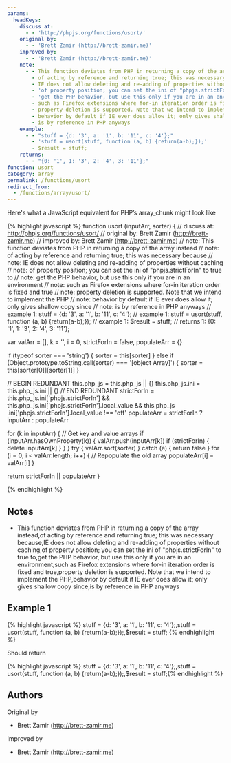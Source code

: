 ```yaml
---
params:
  headKeys:
    discuss at:
      - - 'http://phpjs.org/functions/usort/'
    original by:
      - - 'Brett Zamir (http://brett-zamir.me)'
    improved by:
      - - 'Brett Zamir (http://brett-zamir.me)'
    note:
      - - This function deviates from PHP in returning a copy of the array instead
        - of acting by reference and returning true; this was necessary because
        - IE does not allow deleting and re-adding of properties without caching
        - 'of property position; you can set the ini of "phpjs.strictForIn" to true to'
        - 'get the PHP behavior, but use this only if you are in an environment'
        - such as Firefox extensions where for-in iteration order is fixed and true
        - property deletion is supported. Note that we intend to implement the PHP
        - behavior by default if IE ever does allow it; only gives shallow copy since
        - is by reference in PHP anyways
    example:
      - - "stuff = {d: '3', a: '1', b: '11', c: '4'};"
        - 'stuff = usort(stuff, function (a, b) {return(a-b);});'
        - $result = stuff;
    returns:
      - - "{0: '1', 1: '3', 2: '4', 3: '11'};"
function: usort
category: array
permalink: /functions/usort
redirect_from:
  - /functions/array/usort/
---
```


<!-- WARNING! This file is auto generated by `npm run web:inject`, do not edit by hand -->

Here's what a JavaScript equivalent for PHP’s array_chunk might look like

{% highlight javascript %}
function usort (inputArr, sorter) {
  //  discuss at: http://phpjs.org/functions/usort/
  // original by: Brett Zamir (http://brett-zamir.me)
  // improved by: Brett Zamir (http://brett-zamir.me)
  //        note: This function deviates from PHP in returning a copy of the array instead
  //        note: of acting by reference and returning true; this was necessary because
  //        note: IE does not allow deleting and re-adding of properties without caching
  //        note: of property position; you can set the ini of "phpjs.strictForIn" to true to
  //        note: get the PHP behavior, but use this only if you are in an environment
  //        note: such as Firefox extensions where for-in iteration order is fixed and true
  //        note: property deletion is supported. Note that we intend to implement the PHP
  //        note: behavior by default if IE ever does allow it; only gives shallow copy since
  //        note: is by reference in PHP anyways
  //   example 1: stuff = {d: '3', a: '1', b: '11', c: '4'};
  //   example 1: stuff = usort(stuff, function (a, b) {return(a-b);});
  //   example 1: $result = stuff;
  //   returns 1: {0: '1', 1: '3', 2: '4', 3: '11'};

  var valArr = [],
    k = '',
    i = 0,
    strictForIn = false,
    populateArr = {}

  if (typeof sorter === 'string') {
    sorter = this[sorter]
  } else if (Object.prototype.toString.call(sorter) === '[object Array]') {
    sorter = this[sorter[0]][sorter[1]]
  }

  // BEGIN REDUNDANT
  this.php_js = this.php_js || {}
  this.php_js.ini = this.php_js.ini || {}
  // END REDUNDANT
  strictForIn = this.php_js.ini['phpjs.strictForIn'] && this.php_js.ini['phpjs.strictForIn'].local_value && this.php_js
    .ini['phpjs.strictForIn'].local_value !== 'off'
  populateArr = strictForIn ? inputArr : populateArr

  for (k in inputArr) {
    // Get key and value arrays
    if (inputArr.hasOwnProperty(k)) {
      valArr.push(inputArr[k])
      if (strictForIn) {
        delete inputArr[k]
      }
    }
  }
  try {
    valArr.sort(sorter)
  } catch (e) {
    return false
  }
  for (i = 0; i < valArr.length; i++) {
    // Repopulate the old array
    populateArr[i] = valArr[i]
  }

  return strictForIn || populateArr
}

{% endhighlight %}

## Notes
- This function deviates from PHP in returning a copy of the array instead,of acting by reference and returning true; this was necessary because,IE does not allow deleting and re-adding of properties without caching,of property position; you can set the ini of "phpjs.strictForIn" to true to,get the PHP behavior, but use this only if you are in an environment,such as Firefox extensions where for-in iteration order is fixed and true,property deletion is supported. Note that we intend to implement the PHP,behavior by default if IE ever does allow it; only gives shallow copy since,is by reference in PHP anyways

## Example 1

{% highlight javascript %}
stuff = {d: '3', a: '1', b: '11', c: '4'};,stuff = usort(stuff, function (a, b) {return(a-b);});,$result = stuff;
{% endhighlight %}

Should return

{% highlight javascript %}
stuff = {d: '3', a: '1', b: '11', c: '4'};,stuff = usort(stuff, function (a, b) {return(a-b);});,$result = stuff;{% endhighlight %}


## Authors


Original by

- Brett Zamir (http://brett-zamir.me)


Improved by

- Brett Zamir (http://brett-zamir.me)

